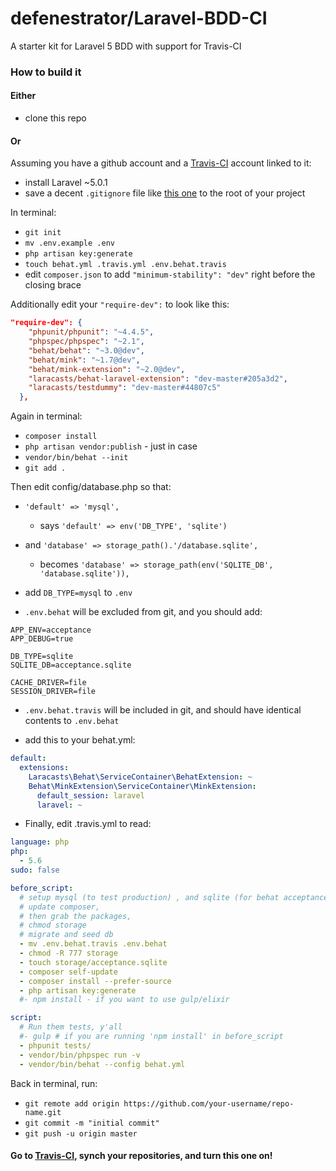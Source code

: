 # defenestrator/Laravel-BDD-CI
A starter kit for Laravel 5 BDD with support for Travis-CI 
### How to build it
#### Either
- clone this repo

#### Or
Assuming you have a github account and a [Travis-CI](https://travis-ci.org) account linked to it:
- install Laravel ~5.0.1
- save a decent `.gitignore` file like 
[this one](https://gist.github.com/defenestrator/5ad679db122177888da5) to the root of your project

In terminal:
- `git init`
- `mv .env.example .env`
- `php artisan key:generate`
- `touch behat.yml .travis.yml .env.behat.travis`
- edit `composer.json` to add `"minimum-stability": "dev"` right before the closing brace

Additionally edit your `"require-dev":` to look like this:
```json
"require-dev": {
    "phpunit/phpunit": "~4.4.5",
    "phpspec/phpspec": "~2.1",
    "behat/behat": "~3.0@dev",
    "behat/mink": "~1.7@dev",
    "behat/mink-extension": "~2.0@dev",
    "laracasts/behat-laravel-extension": "dev-master#205a3d2",
    "laracasts/testdummy": "dev-master#44807c5"
  },
  ```

Again in terminal:    
- `composer install`
- `php artisan vendor:publish` - just in case
- `vendor/bin/behat --init`
- `git add .`

Then edit config/database.php so that:
  - `'default' => 'mysql',` 
    - says `'default' => env('DB_TYPE', 'sqlite')`
  - and `'database' => storage_path().'/database.sqlite',`
    - becomes `'database' => storage_path(env('SQLITE_DB', 'database.sqlite')),`
    
- add `DB_TYPE=mysql` to `.env`
- `.env.behat` will be excluded from git, and you should add:

```
APP_ENV=acceptance
APP_DEBUG=true

DB_TYPE=sqlite
SQLITE_DB=acceptance.sqlite

CACHE_DRIVER=file
SESSION_DRIVER=file
```

- `.env.behat.travis` will be included in git, and should have identical contents to `.env.behat`

- add this to your behat.yml:

```yaml
default:
  extensions:
    Laracasts\Behat\ServiceContainer\BehatExtension: ~
    Behat\MinkExtension\ServiceContainer\MinkExtension:
      default_session: laravel
      laravel: ~
```

- Finally, edit .travis.yml to read:

```yaml
language: php
php:
  - 5.6
sudo: false

before_script:
  # setup mysql (to test production) , and sqlite (for behat acceptance)
  # update composer,
  # then grab the packages,
  # chmod storage
  # migrate and seed db
  - mv .env.behat.travis .env.behat
  - chmod -R 777 storage
  - touch storage/acceptance.sqlite
  - composer self-update
  - composer install --prefer-source
  - php artisan key:generate
  #- npm install - if you want to use gulp/elixir

script:
  # Run them tests, y'all
  #- gulp # if you are running 'npm install' in before_script
  - phpunit tests/
  - vendor/bin/phpspec run -v
  - vendor/bin/behat --config behat.yml
```

Back in terminal, run:
- `git remote add origin https://github.com/your-username/repo-name.git`
- `git commit -m "initial commit"`
- `git push -u origin master`

#### Go to [Travis-CI](https://travis-ci.org), synch your repositories, and turn this one on!


